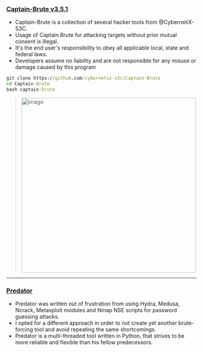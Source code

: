 ### [Captain-Brute v3.5.1](https://github.com/CybernetiX-S3C/Captain-Brute)
  - Captain-Brute is a collection of several hacker tools from @CybernetiX-S3C.
  - Usage of Captain Brute for attacking targets without prior mutual consent is illegal. 
  - It's the end user's responsibility to obey all applicable local, state and federal laws. 
  - Developers assume no liability and are not responsible for any misuse or damage caused by this program
```cmd
git clone https://github.com/cybernetix-s3c/Captain-Brute
cd Captain-Brute
bash captain-brute
```
  > <img width="462" alt="image" src="https://user-images.githubusercontent.com/51442719/181038248-c39fa34e-6eaa-4645-85a6-6e593970b8e0.png">

---

### [Predator](https://github.com/CybernetiX-S3C/predator)
  - Predator was written out of frustration from using Hydra, Medusa, Ncrack, Metasploit modules and Nmap NSE scripts for password guessing attacks. 
  - I opted for a different approach in order to not create yet another brute-forcing tool and avoid repeating the same shortcomings. 
  - Predator is a multi-threaded tool written in Python, that strives to be more reliable and flexible than his fellow predecessors.

